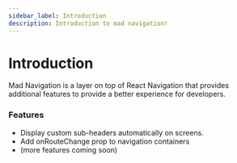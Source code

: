 ```yaml
---
sidebar_label: Introduction
description: Introduction to mad navigation!
---
```


# Introduction

Mad Navigation is a layer on top of React Navigation that provides additional features to provide a
better experience for developers.

### Features

-   Display custom sub-headers automatically on screens.
-   Add onRouteChange prop to navigation containers
-   (more features coming soon)
